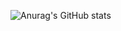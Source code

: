 ![Anurag's GitHub stats](https://github-readme-stats.vercel.app/api?username=anka-afk&show_icons=true&theme=dracula)


